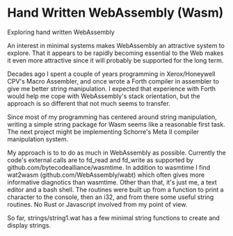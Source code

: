 # Hand Written WebAssembly (Wasm)
Exploring hand written WebAssembly

An interest in minimal systems makes WebAssembly an attractive system
to explore.  That it appears to be rapidly becoming essential to the Web
makes it even more attractive since it will probably be supported for the
long term.

Decades ago I spent a couple of years programming in Xerox/Honeywell CPV's 
Macro Assembler, and once wrote a Forth compiler in assembler to give me better
string manipulation.  I expected that experience with Forth would help me
cope with WebAssembly's stack orientation, but the approach is so different
that not much seems to transfer.

Since most of my programming has centered around string manipulation,
writing a simple string package for Wasm seems like a reasonable first task.
The next project might be implementing Schorre's Meta II compiler
manipulation system.

My approach is to to do as much in WebAssembly as possible.  Currently the code's
external calls are to fd_read and fd_write as supported by github.com/bytecodealliance/wasmtime.
In addition to wasmtime I find wat2wasm (github.com/WebAssembly/wabt) which
often gives more informative diagnotics than wasmtime.  Other than that, it's
just me, a text editor and a bash shell.  The routines were built up from a
function to print a character to the console, then an i32, and from there
some useful string routines.  No Rust or Javascript involved from my point
of view.

So far, strings/string1.wat has a few minimal string functions to create and display strings.
